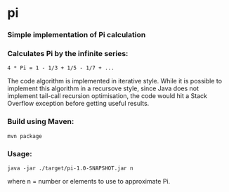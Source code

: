 # pi
### Simple implementation of Pi calculation

### Calculates Pi by the infinite series:
 ```
 4 * Pi = 1 - 1/3 + 1/5 - 1/7 + ...
 ```
 The code algorithm is implemented in iterative style.  While it is possible to implement this algorithm in a recursove style, 
 since Java does not implement tail-call recursion optimisation, the code would hit a Stack Overflow exception before getting useful results.
 
### Build using Maven:

```
mvn package
```

### Usage: 

```
java -jar ./target/pi-1.0-SNAPSHOT.jar n
```
where n = number or elements to use to approximate Pi.
